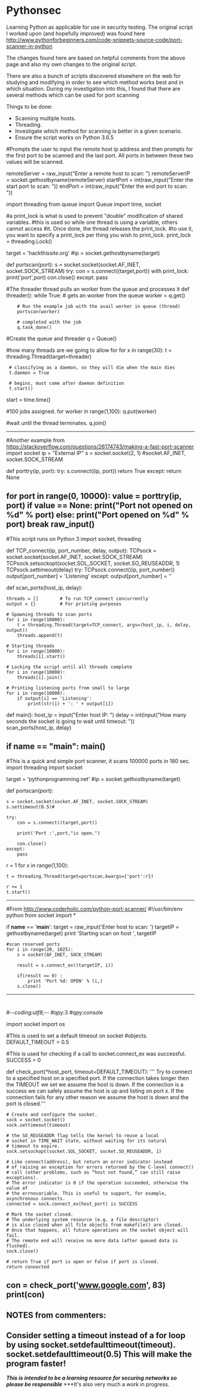 # Pythonsec
Learning Python as applicable for use in security testing.
The original script I worked upon (and hopefully improved) was found here http://www.pythonforbeginners.com/code-snippets-source-code/port-scanner-in-python

The changes found here are based on helpful comments from the above page and also my own changes to the original script.

There are also a bunch of scripts discovered elsewhere on the web for studying and modifying in order to see which method works best and in which situation. During my investigation into this, I found that there are several methods which can be used for port scanning

Things to be done:
- Scanning multiple hosts.
- Threading.
- Investigate which method for scanning is better in a given scenario.
- Ensure the script works on Python 3.6.5

#Prompts the user to input the remote host ip address and then prompts for the first port to be scanned and the last port. All ports in between these two values will be scanned.

remoteServer    = raw_input("Enter a remote host to scan: ")
remoteServerIP  = socket.gethostbyname(remoteServer)
startPort = int(raw_input("Enter the start port to scan: "))
endPort = int(raw_input("Enter the end port to scan: "))


import threading
from queue import Queue
import time, socket

#a print_lock is what is used to prevent "double" modification of shared variables.
#this is used so while one thread is using a variable, others cannot access
#it. Once done, the thread releases the print_lock.
#to use it, you want to specify a print_lock per thing you wish to print_lock.
print_lock = threading.Lock()

target = 'hackthissite.org'
#ip = socket.gethostbyname(target)

def portscan(port):
    s = socket.socket(socket.AF_INET, socket.SOCK_STREAM)
    try:
        con = s.connect((target,port))
        with print_lock:
            print('port',port)
        con.close()
    except:
        pass


#The threader thread pulls an worker from the queue and processes it
def threader():
    while True:
        # gets an worker from the queue
        worker = q.get()

        # Run the example job with the avail worker in queue (thread)
        portscan(worker)

        # completed with the job
        q.task_done()


#Create the queue and threader 
q = Queue()

#how many threads are we going to allow for
for x in range(30):
     t = threading.Thread(target=threader)

     # classifying as a daemon, so they will die when the main dies
     t.daemon = True

     # begins, must come after daemon definition
     t.start()


start = time.time()

#100 jobs assigned.
for worker in range(1,100):
    q.put(worker)

#wait until the thread terminates.
q.join()

-----------------------
#Another example from https://stackoverflow.com/questions/26174743/making-a-fast-port-scanner
import socket
ip = "External IP"
s = socket.socket(2, 1) #socket.AF_INET, socket.SOCK_STREAM

def porttry(ip, port):
    try:
        s.connect((ip, port))
        return True
    except:
        return None

for port in range(0, 10000):
    value = porttry(ip, port)
    if value == None:
        print("Port not opened on %d" % port)
    else:
        print("Port opened on %d" % port)
        break
raw_input()
---------------------
#This script runs on Python 3
import socket, threading


def TCP_connect(ip, port_number, delay, output):
    TCPsock = socket.socket(socket.AF_INET, socket.SOCK_STREAM)
    TCPsock.setsockopt(socket.SOL_SOCKET, socket.SO_REUSEADDR, 1)
    TCPsock.settimeout(delay)
    try:
        TCPsock.connect((ip, port_number))
        output[port_number] = 'Listening'
    except:
        output[port_number] = ''



def scan_ports(host_ip, delay):

    threads = []        # To run TCP_connect concurrently
    output = {}         # For printing purposes

    # Spawning threads to scan ports
    for i in range(10000):
        t = threading.Thread(target=TCP_connect, args=(host_ip, i, delay, output))
        threads.append(t)

    # Starting threads
    for i in range(10000):
        threads[i].start()

    # Locking the script until all threads complete
    for i in range(10000):
        threads[i].join()

    # Printing listening ports from small to large
    for i in range(10000):
        if output[i] == 'Listening':
            print(str(i) + ': ' + output[i])



def main():
    host_ip = input("Enter host IP: ")
    delay = int(input("How many seconds the socket is going to wait until timeout: "))   
    scan_ports(host_ip, delay)

if __name__ == "__main__":
    main()
--------------------------------------------------
#This is a quick and simple port scanner, it scans 100000 ports in 180 sec.
import threading
import socket

target = 'pythonprogramming.net'
#ip = socket.gethostbyname(target)

def portscan(port):

    s = socket.socket(socket.AF_INET, socket.SOCK_STREAM)
    s.settimeout(0.5)# 

    try:
        con = s.connect((target,port))

        print('Port :',port,"is open.")

        con.close()
    except: 
        pass
r = 1 
for x in range(1,100): 

    t = threading.Thread(target=portscan,kwargs={'port':r}) 

    r += 1     
    t.start() 
--------------------------------------------------
#From http://www.coderholic.com/python-port-scanner/
#!/usr/bin/env python
from socket import * 

if __name__ == '__main__':
    target = raw_input('Enter host to scan: ')
    targetIP = gethostbyname(target)
    print 'Starting scan on host ', targetIP

    #scan reserved ports
    for i in range(20, 1025):
        s = socket(AF_INET, SOCK_STREAM)

        result = s.connect_ex((targetIP, i))

        if(result == 0) :
            print 'Port %d: OPEN' % (i,)
        s.close()
--------------------------------------------------
# 
#-*-coding:utf8;-*-
#qpy:3
#qpy:console

import socket
import os

#This is used to set a default timeout on socket
#objects.
DEFAULT_TIMEOUT = 0.5

#This is used for checking if a call to socket.connect_ex was successful.
SUCCESS = 0

def check_port(*host_port, timeout=DEFAULT_TIMEOUT):
    ''' Try to connect to a specified host on a specified port.
    If the connection takes longer then the TIMEOUT we set we assume
    the host is down. If the connection is a success we can safely assume
    the host is up and listing on port x. If the connection fails for any
    other reason we assume the host is down and the port is closed.'''

    # Create and configure the socket.
    sock = socket.socket()
    sock.settimeout(timeout)

    # the SO_REUSEADDR flag tells the kernel to reuse a local 
    # socket in TIME_WAIT state, without waiting for its natural
    # timeout to expire.
    sock.setsockopt(socket.SOL_SOCKET, socket.SO_REUSEADDR, 1)

    # Like connect(address), but return an error indicator instead
    # of raising an exception for errors returned by the C-level connect() 
    # call (other problems, such as “host not found,” can still raise exceptions). 
    # The error indicator is 0 if the operation succeeded, otherwise the value of 
    # the errnovariable. This is useful to support, for example, asynchronous connects.
    connected = sock.connect_ex(host_port) is SUCCESS

    # Mark the socket closed. 
    # The underlying system resource (e.g. a file descriptor)
    # is also closed when all file objects from makefile() are closed.
    # Once that happens, all future operations on the socket object will fail. 
    # The remote end will receive no more data (after queued data is flushed).
    sock.close()

    # return True if port is open or False if port is closed.
    return connected


con = check_port('www.google.com', 83)
print(con)
--------------------------------------------------
NOTES from commenters:
--------------------------------------------------
Consider setting a timeout instead of a for loop by using socket.setdefaulttimeout(timeout).
socket.setdefaulttimeout(0.5) This will make the program faster!
-----------
***This is intended to be a learning resource for securing networks so please be responsible***
***It's also very much a work in progress.
